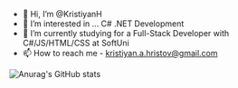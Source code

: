 - 👋 Hi, I’m @KristiyanH
- 👀 I’m interested in ... C# .NET Development
- 🌱 I’m currently studying for a Full-Stack Developer with C#/JS/HTML/CSS at SoftUni
- 📫 How to reach me - kristiyan.a.hristov@gmail.com

![Anurag's GitHub stats](https://github-readme-stats.vercel.app/api?username=KristiyanH&show_icons=true&theme=radical)

